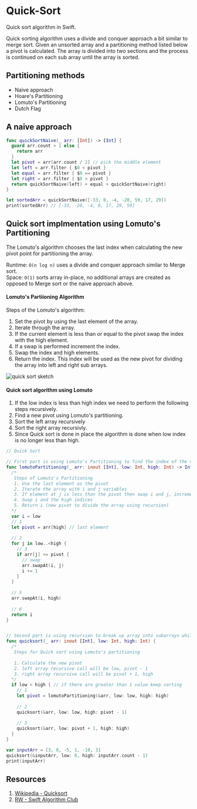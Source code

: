 # Quick-Sort

Quick sort algorithm in Swift. 

Quick sorting algorithm uses a divide and conquer approach a bit similar to merge sort. Given an unsorted array and a partitioning method listed below a pivot is calculated. The array is divided into two sections and the process is continued on each sub array until the array is sorted. 

## Partitioning methods 

* Naive approach
* Hoare's Partitioning
* Lomuto's Partitioning
* Dutch Flag 

## A naive approach 

```swift 
func quickSortNaive(_ arr: [Int]) -> [Int] {
  guard arr.count > 1 else {
    return arr
  }
  let pivot = arr[arr.count / 2] // pick the middle element
  let left = arr.filter { $0 < pivot }
  let equal = arr.filter { $0 == pivot }
  let right = arr.filter { $0 > pivot }
  return quickSortNaive(left) + equal + quickSortNaive(right)
}

let sortedArr = quickSortNaive([-33, 0, -4, -20, 59, 17, 29]) 
print(sortedArr) // [-33, -20, -4, 0, 17, 29, 59]
```

## Quick sort implmentation using Lomuto's Partitioning 

The Lomuto's algorithm chooses the last index when calculating the new pivot point for partitioning the array. 

Runtime: `O(n log n)` uses a divide and conquer approach similar to Merge sort.    
Space: `O(1)` sorts array in-place, no additional arrays are created as opposed to Merge sort or the naive approach above.       

#### Lomuto's Partiioning Algorithm

Steps of the Lomuto's algorithm: 

1. Set the pivot by using the last element of the array. 
2. Iterate through the array. 
3. If the current element is less than or equal to the pivot swap the index with the high element. 
4. If a swap is performed increment the index. 
5. Swap the index and high elements.
6. Return the index. This index will be used as the new pivot for dividing the array into left and right sub arrays. 

![quick sort sketch](https://user-images.githubusercontent.com/1819208/98613985-77dff600-22c5-11eb-80c3-2dd2816e4d26.jpg)


#### Quick sort algorithm using Lomuto

1. If the low index is less than high index we need to perform the following steps recursively. 
2. Find a new pivot using Lomuto's partitioning. 
3. Sort the left array recursively 
4. Sort the right array recursivly. 
5. Since Quick sort is done in place the algorithm is done when low index is no longer less than high. 

```swift 
// Quick Sort

// First part is using Lomuto's Partitioning to find the index of the new pivot
func lomutoPartitioning(_ arr: inout [Int], low: Int, high: Int) -> Int {
  /*
   Steps of Lomuto's Partitioning
   1. Use the last element as the pivot
   2. Iterate the array with i and j variables
   3. If element at j is less than the pivot then swap i and j, increment i
   4. Swap i and the high indices
   5. Return i (new pivot to divide the array using recursion)
  */
  var i = low
  // 1
  let pivot = arr[high] // last element
  
  // 2
  for j in low..<high {
    // 3
    if arr[j] <= pivot {
      // swap
      arr.swapAt(i, j)
      i += 1
    }
  }
  
  // 5
  arr.swapAt(i, high)
  
  // 6
  return i
}


// Second part is using recursion to break up array into subarrays while sorting in place
func quicksort(_ arr: inout [Int], low: Int, high: Int) {
  /*
   Steps for Quick sort using Lomuto's partitioning
   
   1. Calculate the new pivot
   2. left array recursive call will be low, pivot - 1
   3. right array recursive call will be pivot + 1, high
  */
  if low < high { // if there are greater than 1 value keep sorting
    // 1
    let pivot = lomutoPartitioning(&arr, low: low, high: high)
    
    // 2
    quicksort(&arr, low: low, high: pivot - 1)
    
    // 3
    quicksort(&arr, low: pivot + 1, high: high)
  }
}

var inputArr = [3, 0, -5, 1, -10, 3]
quicksort(&inputArr, low: 0, high: inputArr.count - 1)
print(inputArr)
```

## Resources 

1. [Wikipedia - Quicksort](https://en.wikipedia.org/wiki/Quicksort)
1. [RW - Swift Algorithm Club](https://github.com/raywenderlich/swift-algorithm-club/tree/master/Quicksort)

